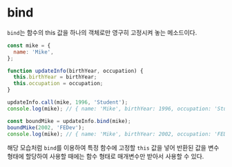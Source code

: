 # bind

`bind`는 함수의 this 값을 하나의 객체로만 영구히 고정시켜 놓는 메소드이다.

```javascript
const mike = {
  name: 'Mike',
};

function updateInfo(birthYear, occupation) {
  this.birthYear = birthYear;
  this.occupation = occupation;
}

updateInfo.call(mike, 1996, 'Student');
console.log(mike); // { name: 'Mike', birthYear: 1996, occupation: 'Student' }

const boundMike = updateInfo.bind(mike);
boundMike(2002, 'FEDev');
console.log(mike); // { name: 'Mike', birthYear: 2002, occupation: 'FEDev' }
```

해당 모습처럼 `bind`를 이용하여 특정 함수에 고정할 `this` 값을 넣어 반환된 값을 변수 형태에 할당하여 사용할 때에는 함수 형태로 매개변수만 받아서 사용할 수 있다.
